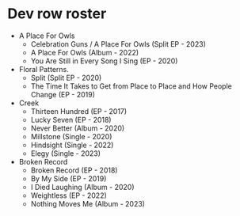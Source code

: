 # Dev row roster

- A Place For Owls
  - Celebration Guns / A Place For Owls (Split EP - 2023)
  - A Place For Owls (Album - 2022)
  - You Are Still in Every Song I Sing (EP - 2020)
- Floral Patterns.
  - Split (Split EP - 2020)
  - The Time It Takes to Get from Place to Place and How People Change (EP - 2019)
- Creek
  - Thirteen Hundred (EP - 2017)
  - Lucky Seven (EP - 2018)
  - Never Better (Album - 2020)
  - Millstone (Single - 2020)
  - Hindsight (Single - 2022)
  - Elegy (Single - 2023)
- Broken Record
  - Broken Record (EP - 2018)
  - By My Side (EP - 2019)
  - I Died Laughing (Album - 2020)
  - Weightless (EP - 2022)
  - Nothing Moves Me (Album - 2023)
